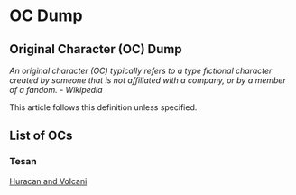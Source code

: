 # OC Dump 

## Original Character (OC) Dump 

*An original character (OC) typically refers to a type fictional character created by someone that is not affiliated with a company, or by a member of a fandom. - Wikipedia* 

This article follows this definition unless specified. 

## List of OCs 

### Tesan 

[Huracan and Volcani](https://authorsauthority.github.io/docs/artdump/oc_tesan)

